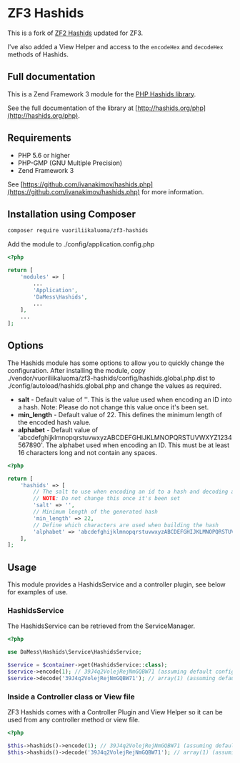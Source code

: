 # ZF3 Hashids
This is a fork of [ZF2 Hashids](https://github.com/dannym87/zf2-hashids) updated for ZF3.

I've also added a View Helper and access to the `encodeHex` and `decodeHex` methods of Hashids.

## Full documentation

This is a Zend Framework 3 module for the [PHP Hashids library](https://github.com/ivanakimov/hashids.php).

See the full documentation of the library at [http://hashids.org/php](http://hashids.org/php).

## Requirements

- PHP 5.6 or higher
- PHP-GMP (GNU Multiple Precision)
- Zend Framework 3

See [https://github.com/ivanakimov/hashids.php](https://github.com/ivanakimov/hashids.php) for more information.

## Installation using Composer

```sh
composer require vuoriliikaluoma/zf3-hashids
```

Add the module to ./config/application.config.php

```php
<?php

return [
    'modules' => [
        ...
        'Application',
        'DaMess\Hashids',
        ...
    ],
    ...
];
```

## Options

The Hashids module has some options to allow you to quickly change the configuration. After installing the module, copy ./vendor/vuoriliikaluoma/zf3-hashids/config/hashids.global.php.dist to ./config/autoload/hashids.global.php and change the values as required.

- **salt** - Default value of ''. This is the value used when encoding an ID into a hash. Note: Please do not change this value once it's been set.
- **min_length** - Default value of 22. This defines the minimum length of the encoded hash value.
- **alphabet** - Default value of 'abcdefghijklmnopqrstuvwxyzABCDEFGHIJKLMNOPQRSTUVWXYZ1234567890'. The alphabet used when encoding an ID. This must be at least 16 characters long and not contain any spaces.

```php
<?php

return [
    'hashids' => [
        // The salt to use when encoding an id to a hash and decoding a hash to an id
        // NOTE: Do not change this once it's been set
        'salt' => '',
        // Minimum length of the generated hash
        'min_length' => 22,
        // Define which characters are used when building the hash
        'alphabet' => 'abcdefghijklmnopqrstuvwxyzABCDEFGHIJKLMNOPQRSTUVWXYZ1234567890',
    ],
];
```

## Usage

This module provides a HashidsService and a controller plugin, see below for examples of use.

### HashidsService

The HashidsService can be retrieved from the ServiceManager.

```php
<?php

use DaMess\Hashids\Service\HashidsService;

$service = $container->get(HashidsService::class);
$service->encode(1); // 39J4q2VolejRejNmGQBW71 (assuming default config values)
$service->decode('39J4q2VolejRejNmGQBW71'); // array(1) (assuming default config values)
```

### Inside a Controller class or View file

ZF3 Hashids comes with a Controller Plugin and View Helper so it can be used from any controller method or view file.

```php
<?php

$this->hashids()->encode(1); // 39J4q2VolejRejNmGQBW71 (assuming default config values)
$this->hashids()->decode('39J4q2VolejRejNmGQBW71'); // array(1) (assuming default config values)
```
